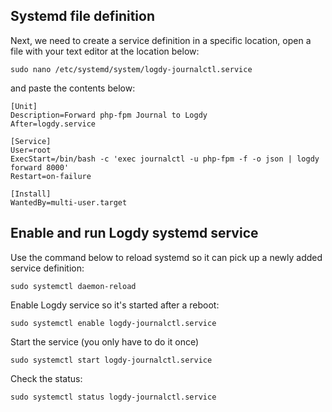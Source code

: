 ## Systemd file definition[​](https://logdy.dev/docs/logdy-systemd-service#systemd-file-definition)
Next\, we need to create a service definition in a specific location\, open a file with your text editor at the location below\:
```warp-runnable-command
sudo nano /etc/systemd/system/logdy-journalctl.service
```
and paste the contents below\:
```code
[Unit]
Description=Forward php-fpm Journal to Logdy
After=logdy.service

[Service]
User=root
ExecStart=/bin/bash -c 'exec journalctl -u php-fpm -f -o json | logdy forward 8000'
Restart=on-failure

[Install]
WantedBy=multi-user.target
```
## Enable and run Logdy systemd service[​](https://logdy.dev/docs/logdy-systemd-service#enable-and-run-logdy-systemd-service)
Use the command below to reload systemd so it can pick up a newly added service definition\:
```warp-runnable-command
sudo systemctl daemon-reload
```
Enable Logdy service so it\'s started after a reboot\:
```warp-runnable-command
sudo systemctl enable logdy-journalctl.service
```
Start the service \(you only have to do it once\)
```warp-runnable-command
sudo systemctl start logdy-journalctl.service
```
Check the status\:
```warp-runnable-command
sudo systemctl status logdy-journalctl.service
```
